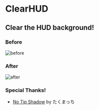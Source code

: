 # ClearHUD

## Clear the HUD background!

### Before
![before](https://user-images.githubusercontent.com/38120936/85956304-18d9ae80-b9c0-11ea-9c6e-a24c7b3c6abf.png)

### After
![after](https://user-images.githubusercontent.com/38120936/85956310-1a0adb80-b9c0-11ea-9f5f-b5667739813c.png)

### Special Thanks!
- [No Tip Shadow](https://forum.mcbe.jp/resources/559/) by たくまっち
